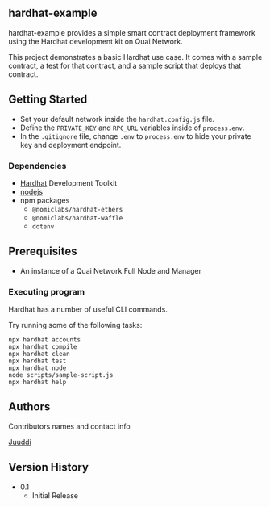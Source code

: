 ## hardhat-example

hardhat-example provides a simple smart contract deployment framework using the Hardhat development kit on Quai Network.

This project demonstrates a basic Hardhat use case. It comes with a sample contract, a test for that contract, and a sample script that deploys that contract.

## Getting Started

* Set your default network inside the `hardhat.config.js` file.
* Define the `PRIVATE_KEY` and `RPC_URL` variables inside of `process.env`.
* In the `.gitignore` file, change `.env` to `process.env` to hide your private key and deployment endpoint.

### Dependencies

* [Hardhat](https://hardhat.org/) Development Toolkit 
* [nodejs](https://nodejs.org/en/)
* npm packages
    * `@nomiclabs/hardhat-ethers`
    * `@nomiclabs/hardhat-waffle`
    * `dotenv`

## Prerequisites

* An instance of a Quai Network Full Node and Manager

### Executing program

Hardhat has a number of useful CLI commands. 

Try running some of the following tasks:

```shell
npx hardhat accounts
npx hardhat compile
npx hardhat clean
npx hardhat test
npx hardhat node
node scripts/sample-script.js
npx hardhat help
```

## Authors

Contributors names and contact info

[Juuddi](https://github.com/Juuddi)

## Version History

* 0.1
    * Initial Release